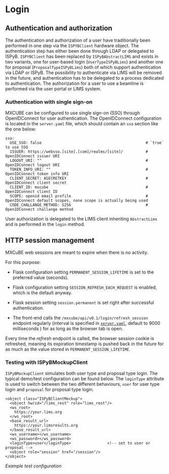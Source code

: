 # Login

## Authentication and authorization

The authentication and authorization of a user have traditionally been performed
in one step via the `ISPYBClient` hardware object. The authentication step has
either been done through LDAP or delegated to ISPyB. `ISPYBClient` has been
replaced by `ISPyBAbstractLIMS` and exists in two variants, one for user-based
login (`UserTypeISPyBLims`) and another one for proposal
(`ProposalTypeISPyBLims`) both of which support authentication via LDAP or
ISPyB. The possibility to authenticate via LIMS will be removed in the future,
and authentication has to be delegated to a process dedicated to authentication.
The authorization for a user to use a beamline is performed via the user portal
or LIMS system.

### Authentication with single sign-on

MXCUBE can be configured to use single sign-on (SSO) through OpenIDConnect for
user authentication. The OpenIDConnect configuration is located in the
`server.yaml` file, which should contain an `sso` section like the one below:

```
sso:
  USE_SSO: false                                              # `true` to use SSO
  ISSUER: https://websso.[site].[com]/realms/[site]/          # OpenIDConnect issuer URI
  LOGOUT_URI: ""                                              # OpenIDConnect logout URI
  TOKEN_INFO_URI: ""                                          # OpenIDConnect token info URI
  CLIENT_SECRET: ASECRETKEY                                   # OpenIDConnect client secret
  CLIENT_ID: mxcube                                           # OpenIDConnect client ID
  SCOPE: openid email profile                                 # OpenIDConnect default scopes, none scope is actually being used
  CODE_CHALLANGE_METHOD: S256                                 # OpenIDConnect challange method
```

User authorization is delegated to the LIMS client inheriting `AbstractLims` and is performed in the `login` method.

## HTTP session management

MXCuBE web sessions are meant to expire when there is no activity.

For this purpose:

- Flask configuration setting `PERMANENT_SESSION_LIFETIME` is set
  to the preferred value (seconds).

- Flask configuration setting `SESSION_REFRESH_EACH_REQUEST` is enabled,
  which is the default anyway.

- Flask session setting `session.permanent` is set
  right after successful authentication.

- The front-end calls the `/mxcube/api/v0.1/login/refresh_session` endpoint
  regularly (interval is specified in [`server.yaml`](../config/server.rst#session-refresh-interval), default to 9000 milliseconds )
  for as long as the browser tab is open.

Every time the _refresh_ endpoint is called,
the browser session cookie is refreshed,
meaning its expiration timestamp is pushed back in the future
for as much as the value stored in `PERMANENT_SESSION_LIFETIME`.

### Testing with ISPyBMockupClient

`ISPyBMockupClient` simulates both user type and proposal type login. The
typical demo/test configuration can be found below. The `loginType` attribute
is used to switch between the two different behaviours, `user` for user type
login and `proposal` for proposal type login.

```
<object class="ISPyBClientMockup">
  <object hwrid="/lims_rest" role="lims_rest"/>
  <ws_root>
    https://your.lims.org
  </ws_root>
  <base_result_url>
    https://your.limsresults.org
  </base_result_url>
  <ws_username></ws_username>
  <ws_password></ws_password>
  <loginType>user</loginType>                <!-- set to user or proposal -->
  <object role="session" href="/session"/>
</object>
```

_Example test configuration_
